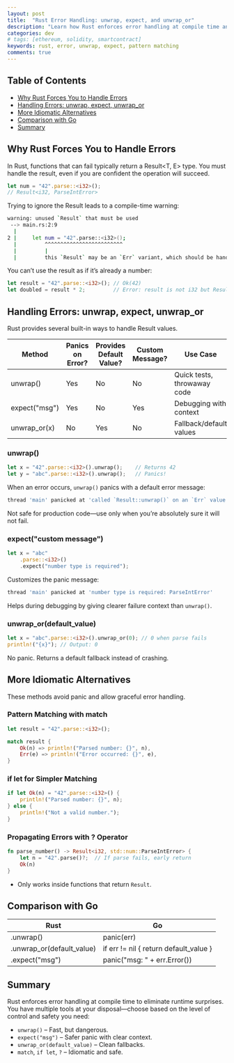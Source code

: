 ```yaml
---
layout: post
title:  "Rust Error Handling: unwrap, expect, and unwrap_or"
description: "Learn how Rust enforces error handling at compile time and explore different techniques for dealing with Result<T, E> effectively using unwrap, expect, unwrap_or, and pattern matching."
categories: dev
# tags: [ethereum, solidity, smartcontract]
keywords: rust, error, unwrap, expect, pattern matching
comments: true
---
```


## Table of Contents

- [Why Rust Forces You to Handle Errors](#why-rust-forces-you-to-handle-errors)
- [Handling Errors: unwrap, expect, unwrap_or](#handling-errors-unwrap-expect-unwrap_or)
- [More Idiomatic Alternatives](#more-idiomatic-alternatives)
- [Comparison with Go](#comparison-with-go)
- [Summary](#summary)

## Why Rust Forces You to Handle Errors

In Rust, functions that can fail typically return a Result<T, E> type. You must handle the result, even if you are confident the operation will succeed.

```rust
let num = "42".parse::<i32>();
// Result<i32, ParseIntError>
```

Trying to ignore the Result leads to a compile-time warning:

```sh
warning: unused `Result` that must be used
 --> main.rs:2:9
  |
2 |     let num = "42".parse::<i32>();
  |         ^^^^^^^^^^^^^^^^^^^^^^^^^
  |         |
  |         this `Result` may be an `Err` variant, which should be handled
```

You can’t use the result as if it’s already a number:

```rust
let result = "42".parse::<i32>(); // Ok(42)
let doubled = result * 2;         // Error: result is not i32 but Result<i32, _>
```

## Handling Errors: unwrap, expect, unwrap_or

Rust provides several built-in ways to handle Result values.

| Method | Panics on Error? | Provides Default Value? | Custom Message? | Use Case |
| --- | --- | --- | --- | --- |
| unwrap() | Yes | No | No | Quick tests, throwaway code |
| expect("msg") | Yes | No | Yes | Debugging with context |
| unwrap_or(x) | No | Yes | No | Fallback/default values |

### unwrap()

```rust
let x = "42".parse::<i32>().unwrap();    // Returns 42
let y = "abc".parse::<i32>().unwrap();   // Panics!
```

When an error occurs, `unwrap()` panics with a default error message:

```sh
thread 'main' panicked at 'called `Result::unwrap()` on an `Err` value: ParseIntError'
```

Not safe for production code—use only when you’re absolutely sure it will not fail.

### expect("custom message")

```rust
let x = "abc"
    .parse::<i32>()
    .expect("number type is required");
```

Customizes the panic message:

```sh
thread 'main' panicked at 'number type is required: ParseIntError'
```

Helps during debugging by giving clearer failure context than `unwrap()`.

### unwrap_or(default_value)

```rust
let x = "abc".parse::<i32>().unwrap_or(0); // 0 when parse fails
println!("{x}"); // Output: 0
```

No panic. Returns a default fallback instead of crashing.

## More Idiomatic Alternatives

These methods avoid panic and allow graceful error handling.

### Pattern Matching with match

```rust
let result = "42".parse::<i32>();

match result {
    Ok(n) => println!("Parsed number: {}", n),
    Err(e) => println!("Error occurred: {}", e),
}
```

### if let for Simpler Matching

```rust
if let Ok(n) = "42".parse::<i32>() {
    println!("Parsed number: {}", n);
} else {
    println!("Not a valid number.");
}
```

### Propagating Errors with ? Operator

```rust
fn parse_number() -> Result<i32, std::num::ParseIntError> {
    let n = "42".parse()?;  // If parse fails, early return
    Ok(n)
}
```

- Only works inside functions that return `Result`.

## Comparison with Go

| Rust | Go |
| --- | --- |
| .unwrap() | panic(err) |
| .unwrap_or(default_value) | if err != nil { return default_value } |
| .expect("msg") | panic("msg: " + err.Error()) |

## Summary

Rust enforces error handling at compile time to eliminate runtime surprises. You have multiple tools at your disposal—choose based on the level of control and safety you need:

- `unwrap()` – Fast, but dangerous.
- `expect("msg")` – Safer panic with clear context.
- `unwrap_or(default_value)` – Clean fallbacks.
- `match`, `if let`, `?` – Idiomatic and safe.
